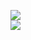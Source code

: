 [![](https://img.shields.io/badge/Made%20With-Github%20Spray-lightgrey.svg?style=for-the-badge&logo=github)](https://github.com/Annihil/github-spray#5796)  
[![](https://i.imgur.com/2DrTn0Z.gif)](https://github.com/Annihil/github-spray)